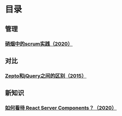 # 目录
## 管理
### [硝烟中的scrum实践（2020）](https://github.com/catcxj/blog/issues/3)
## 对比
### [Zepto和jQuery之间的区别（2015）](https://github.com/catcxj/blog/issues/2)
## 新知识
### [如何看待 React Server Components？（2020）](https://github.com/catcxj/blog/issues/1)